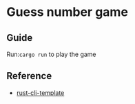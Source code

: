 # Guess number game

## Guide
Run:`cargo run` to play the game

## Reference
* [rust-cli-template](https://github.com/kbknapp/rust-cli-template)
